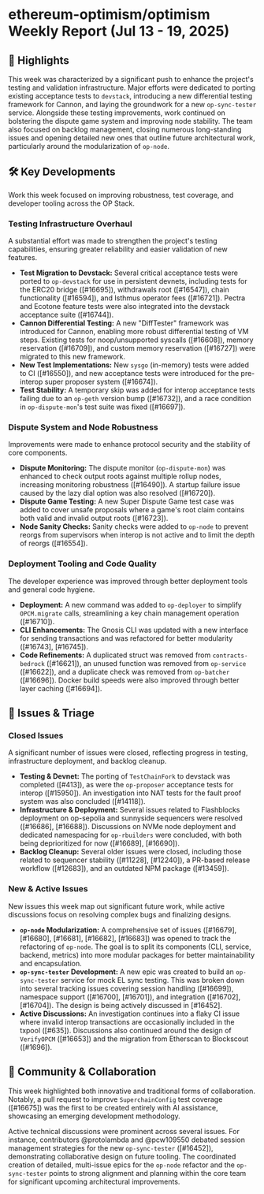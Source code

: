 # ethereum-optimism/optimism Weekly Report (Jul 13 - 19, 2025)

## 🚀 Highlights
This week was characterized by a significant push to enhance the project's testing and validation infrastructure. Major efforts were dedicated to porting existing acceptance tests to `devstack`, introducing a new differential testing framework for Cannon, and laying the groundwork for a new `op-sync-tester` service. Alongside these testing improvements, work continued on bolstering the dispute game system and improving node stability. The team also focused on backlog management, closing numerous long-standing issues and opening detailed new ones that outline future architectural work, particularly around the modularization of `op-node`.

## 🛠️ Key Developments
Work this week focused on improving robustness, test coverage, and developer tooling across the OP Stack.

### Testing Infrastructure Overhaul
A substantial effort was made to strengthen the project's testing capabilities, ensuring greater reliability and easier validation of new features.
- **Test Migration to Devstack:** Several critical acceptance tests were ported to `op-devstack` for use in persistent devnets, including tests for the ERC20 bridge ([#16695]), withdrawals root ([#16547]), chain functionality ([#16594]), and Isthmus operator fees ([#16721]). Pectra and Ecotone feature tests were also integrated into the devstack acceptance suite ([#16744]).
- **Cannon Differential Testing:** A new "DiffTester" framework was introduced for Cannon, enabling more robust differential testing of VM steps. Existing tests for noop/unsupported syscalls ([#16608]), memory reservation ([#16709]), and custom memory reservation ([#16727]) were migrated to this new framework.
- **New Test Implementations:** New `sysgo` (in-memory) tests were added to CI ([#16550]), and new acceptance tests were introduced for the pre-interop super proposer system ([#16674]).
- **Test Stability:** A temporary skip was added for interop acceptance tests failing due to an `op-geth` version bump ([#16732]), and a race condition in `op-dispute-mon`'s test suite was fixed ([#16697]).

### Dispute System and Node Robustness
Improvements were made to enhance protocol security and the stability of core components.
- **Dispute Monitoring:** The dispute monitor (`op-dispute-mon`) was enhanced to check output roots against multiple rollup nodes, increasing monitoring robustness ([#16490]). A startup failure issue caused by the lazy dial option was also resolved ([#16720]).
- **Dispute Game Testing:** A new Super Dispute Game test case was added to cover unsafe proposals where a game's root claim contains both valid and invalid output roots ([#16723]).
- **Node Sanity Checks:** Sanity checks were added to `op-node` to prevent reorgs from supervisors when interop is not active and to limit the depth of reorgs ([#16554]).

### Deployment Tooling and Code Quality
The developer experience was improved through better deployment tools and general code hygiene.
- **Deployment:** A new command was added to `op-deployer` to simplify `OPCM.migrate` calls, streamlining a key chain management operation ([#16710]).
- **CLI Enhancements:** The Gnosis CLI was updated with a new interface for sending transactions and was refactored for better modularity ([#16743], [#16745]).
- **Code Refinements:** A duplicated struct was removed from `contracts-bedrock` ([#16621]), an unused function was removed from `op-service` ([#16622]), and a duplicate check was removed from `op-batcher` ([#16696]). Docker build speeds were also improved through better layer caching ([#16694]).

## 🐛 Issues & Triage

### Closed Issues
A significant number of issues were closed, reflecting progress in testing, infrastructure deployment, and backlog cleanup.
- **Testing & Devnet:** The porting of `TestChainFork` to devstack was completed ([#413]), as were the `op-proposer` acceptance tests for interop ([#15950]). An investigation into NAT tests for the fault proof system was also concluded ([#14118]).
- **Infrastructure & Deployment:** Several issues related to Flashblocks deployment on op-sepolia and sunnyside sequencers were resolved ([#16686], [#16688]). Discussions on NVMe node deployment and dedicated namespacing for `op-rbuilders` were concluded, with both being deprioritized for now ([#16689], [#16690]).
- **Backlog Cleanup:** Several older issues were closed, including those related to sequencer stability ([#11228], [#12240]), a PR-based release workflow ([#12683]), and an outdated NPM package ([#13459]).

### New & Active Issues
New issues this week map out significant future work, while active discussions focus on resolving complex bugs and finalizing designs.
- **`op-node` Modularization:** A comprehensive set of issues ([#16679], [#16680], [#16681], [#16682], [#16683]) was opened to track the refactoring of `op-node`. The goal is to split its components (CLI, service, backend, metrics) into more modular packages for better maintainability and encapsulation.
- **`op-sync-tester` Development:** A new epic was created to build an `op-sync-tester` service for mock EL sync testing. This was broken down into several tracking issues covering session handling ([#16699]), namespace support ([#16700], [#16701]), and integration ([#16702], [#16704]). The design is being actively discussed in [#16452].
- **Active Discussions:** An investigation continues into a flaky CI issue where invalid interop transactions are occasionally included in the txpool ([#635]). Discussions also continued around the design of `VerifyOPCM` ([#16653]) and the migration from Etherscan to Blockscout ([#1696]).

## 💬 Community & Collaboration
This week highlighted both innovative and traditional forms of collaboration. Notably, a pull request to improve `SuperchainConfig` test coverage ([#16675]) was the first to be created entirely with AI assistance, showcasing an emerging development methodology.

Active technical discussions were prominent across several issues. For instance, contributors @protolambda and @pcw109550 debated session management strategies for the new `op-sync-tester` ([#16452]), demonstrating collaborative design on future tooling. The coordinated creation of detailed, multi-issue epics for the `op-node` refactor and the `op-sync-tester` points to strong alignment and planning within the core team for significant upcoming architectural improvements.